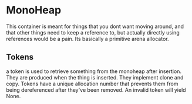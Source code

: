 # MonoHeap
This container is meant for things that you dont want moving around, and that other things need to keep a reference to, but actually directly using references would be a pain. Its basically a primitive arena allocator.

## Tokens
a token is used to retrieve something from the monoheap after insertion. They are produced when the thing is inserted. They implement clone and copy.
Tokens have a unique allocation number that prevents them from being dereferenced after they've been removed. An invalid token will yield None.